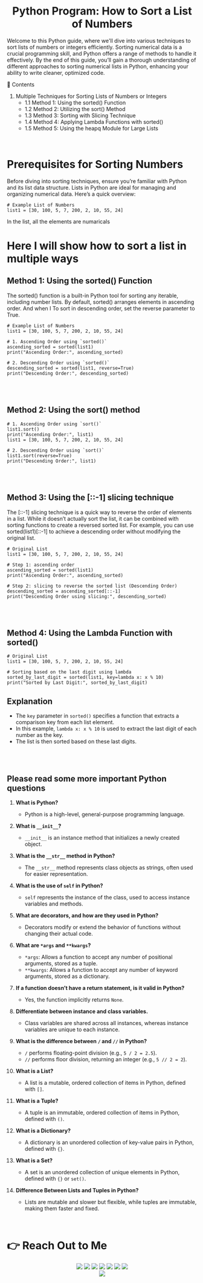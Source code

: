 
<center><h1>Python Program: How to Sort a List of Numbers</h1></center>

<p>Welcome to this Python guide, where we'll dive into various techniques to sort lists of numbers or integers efficiently. Sorting numerical data is a crucial programming skill, and Python offers a range of methods to handle it effectively. By the end of this guide, you’ll gain a thorough understanding of different approaches to sorting numerical lists in Python, enhancing your ability to write cleaner, optimized code.</p>


📖 Contents
1. Multiple Techniques for Sorting Lists of Numbers or Integers
    - 1.1 Method 1: Using the sorted() Function
    - 1.2 Method 2: Utilizing the sort() Method
    - 1.3 Method 3: Sorting with Slicing Technique
    - 1.4 Method 4: Applying Lambda Functions with sorted()
    - 1.5 Method 5: Using the heapq Module for Large Lists
  
<br>
<h1>Prerequisites for Sorting Numbers</h1>
<p>Before diving into sorting techniques, ensure you’re familiar with Python and its list data structure. Lists in Python are ideal for managing and organizing numerical data. Here’s a quick overview:</p>

    # Example List of Numbers
    list1 = [30, 100, 5, 7, 200, 2, 10, 55, 24]

In the list, all the elements are numaricals
<br>

<h1>Here I will show how to sort a list in multiple ways</h1>

<h2>Method 1: Using the sorted() Function</h2>
 <p>The sorted() function is a built-in Python tool for sorting any iterable, including number lists. By default, sorted() arranges elements in ascending order. And when I To sort in descending order, set the       reverse parameter to True.</p>

    # Example List of Numbers
    list1 = [30, 100, 5, 7, 200, 2, 10, 55, 24]
    
    # 1. Ascending Order using `sorted()`
    ascending_sorted = sorted(list1)
    print("Ascending Order:", ascending_sorted)
    
    # 2. Descending Order using `sorted()`
    descending_sorted = sorted(list1, reverse=True)
    print("Descending Order:", descending_sorted)
    
  
<br>
<br>
<h2>Method 2: Using the sort() method</h2>
    
    # 1. Ascending Order using `sort()`
    list1.sort()
    print("Ascending Order:", list1)
    list1 = [30, 100, 5, 7, 200, 2, 10, 55, 24]
    
    # 2. Descending Order using `sort()`
    list1.sort(reverse=True)
    print("Descending Order:", list1)

<br>
<br>
<h2>Method 3: Using the [::-1] slicing technique</h2>
<p>The [::-1] slicing technique is a quick way to reverse the order of elements in a list. While it doesn’t actually sort the list, it can be combined with sorting functions to create a reversed sorted list. For example, you can use sorted(list1)[::-1] to achieve a descending order without modifying the original list.</p>

    # Original List
    list1 = [30, 100, 5, 7, 200, 2, 10, 55, 24]
    
    # Step 1: ascending order
    ascending_sorted = sorted(list1)
    print("Ascending Order:", ascending_sorted)
    
    # Step 2: slicing to reverse the sorted list (Descending Order)
    descending_sorted = ascending_sorted[::-1]
    print("Descending Order using slicing:", descending_sorted)

<br>
<br>
<h2>Method 4: Using the Lambda Function with sorted()</h2>
    
    # Original List
    list1 = [30, 100, 5, 7, 200, 2, 10, 55, 24]
    
    # Sorting based on the last digit using lambda
    sorted_by_last_digit = sorted(list1, key=lambda x: x % 10)
    print("Sorted by Last Digit:", sorted_by_last_digit)


## Explanation

- The `key` parameter in `sorted()` specifies a function that extracts a comparison key from each list element.
- In this example, `lambda x: x % 10` is used to extract the last digit of each number as the key.
- The list is then sorted based on these last digits.


<br>
<br>
<h2>Please read some more important Python questions</h2>

1. **What is Python?**
   - Python is a high-level, general-purpose programming language.

2. **What is `__init__`?**
   - `__init__` is an instance method that initializes a newly created object.

3. **What is the `__str__` method in Python?**
   - The `__str__` method represents class objects as strings, often used for easier representation.

4. **What is the use of `self` in Python?**
   - `self` represents the instance of the class, used to access instance variables and methods.

5. **What are decorators, and how are they used in Python?**
   - Decorators modify or extend the behavior of functions without changing their actual code.

6. **What are `*args` and `**kwargs`?**
   - `*args`: Allows a function to accept any number of positional arguments, stored as a tuple.
   - `**kwargs`: Allows a function to accept any number of keyword arguments, stored as a dictionary.

7. **If a function doesn’t have a return statement, is it valid in Python?**
   - Yes, the function implicitly returns `None`.

8. **Differentiate between instance and class variables.**
   - Class variables are shared across all instances, whereas instance variables are unique to each instance.

9. **What is the difference between `/` and `//` in Python?**
   - `/` performs floating-point division (e.g., `5 / 2 = 2.5`).
   - `//` performs floor division, returning an integer (e.g., `5 // 2 = 2`).

10. **What is a List?**
    - A list is a mutable, ordered collection of items in Python, defined with `[]`.

11. **What is a Tuple?**
    - A tuple is an immutable, ordered collection of items in Python, defined with `()`.

12. **What is a Dictionary?**
    - A dictionary is an unordered collection of key-value pairs in Python, defined with `{}`.

13. **What is a Set?**
    - A set is an unordered collection of unique elements in Python, defined with `{}` or `set()`.

14. **Difference Between Lists and Tuples in Python?**
    - Lists are mutable and slower but flexible, while tuples are immutable, making them faster and fixed.



<br>
<h1>👉 Reach Out to Me</h1>
<p align="center">
  <a href="mailto:rasel.sarker6933@gmail.com"><img src="https://img.shields.io/badge/Email-rasel.sarker6933@gmail.com-blue?style=flat-square&logo=gmail"></a>
  <a href="https://github.com/raselsarker69"><img src="https://img.shields.io/badge/GitHub-%40Raselsarker-lightgrey?style=flat-square&logo=github"></a>
  <a href="https://www.linkedin.com/in/rasel-sarker-405160227/"><img src="https://img.shields.io/badge/LinkedIn-Rasel%20Sarker-blue?style=flat-square&logo=linkedin"></a>
  <a href="https://www.facebook.com/mdrasel.sarker.7773631"><img src="https://img.shields.io/badge/Facebook-%40Raselsarker-blue?style=flat-square&logo=facebook"></a>
  <a href="https://www.kaggle.com/mdraselsarker"><img src="https://img.shields.io/badge/Kaggle-%40Raselsarker-blue?style=flat-square&logo=kaggle"></a>
  <a href="https://www.youtube.com/@raselsarker69"><img src="https://img.shields.io/badge/YouTube-Rasel%20Sarker-red?style=flat-square&logo=youtube"></a>
  <a href="https://www.facebook.com/groups/832585175685301"><img src="https://img.shields.io/badge/Facebook%20Group-Rasel%20Sarker%20Group-blue?style=flat-square&logo=facebook"></a>

  <br>
  <img src="https://img.shields.io/badge/Phone-%2B8801581528651-green?style=flat-square&logo=whatsapp">
</p>










